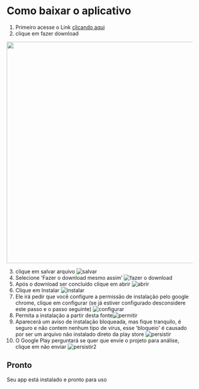 # Como baixar o aplicativo

1. Primeiro acesse o Link <a href="https://mega.nz/file/X1dSVShY#Q3czibT2ETQcT3c7PR4ZiFez-3CyZ3KU2ftUxHKHeEs" target="_blank">clicando aqui</a>
2. clique em fazer download
<img src="https://cdn.discordapp.com/attachments/768518334231609397/988523614364123257/9.png" height="600px"/>

3. clique em salvar arquivo ![salvar](https://cdn.discordapp.com/attachments/768518334231609397/988525495098433586/8.png)
4. Selecione 'Fazer o download mesmo assim' ![fazer o download](https://media.discordapp.net/attachments/768518334231609397/988523613923713174/7.png?width=445&height=671)
5. Após o download ser concluído clique em abrir ![abrir](https://media.discordapp.net/attachments/768518334231609397/988523613705629716/6.png?width=720&height=389)
6. Clique em Instalar ![instalar](https://media.discordapp.net/attachments/768518334231609397/988523613432987738/5.png?width=459&height=671)
7. Ele irá pedir que você configure a permissão de instalação pelo google chrome, clique em configurar (se já estiver configurado desconsidere este passo e o passo seguinte) ![configurar](https://media.discordapp.net/attachments/768518334231609397/988523612476694588/2.png?width=455&height=671)
8. Permita a instalação a partir desta fonte![permitir](https://media.discordapp.net/attachments/768518334231609397/988523612157902978/1.png?width=618&height=671)
9. Aparecerá um aviso de instalação bloqueada, mas fique tranquilo, é seguro e não contem nenhum tipo de vírus, esse 'bloqueio' é causado por ser um arquivo não instalado direto da play store ![persistir](https://media.discordapp.net/attachments/768518334231609397/988523613432987738/5.png?width=459&height=671)
10. O Google Play perguntará se quer que envie o projeto para análise, clique em não enviar ![persistir2](https://media.discordapp.net/attachments/768518334231609397/988523613432987738/5.png?width=459&height=671)

## Pronto
Seu app está instalado e pronto para uso